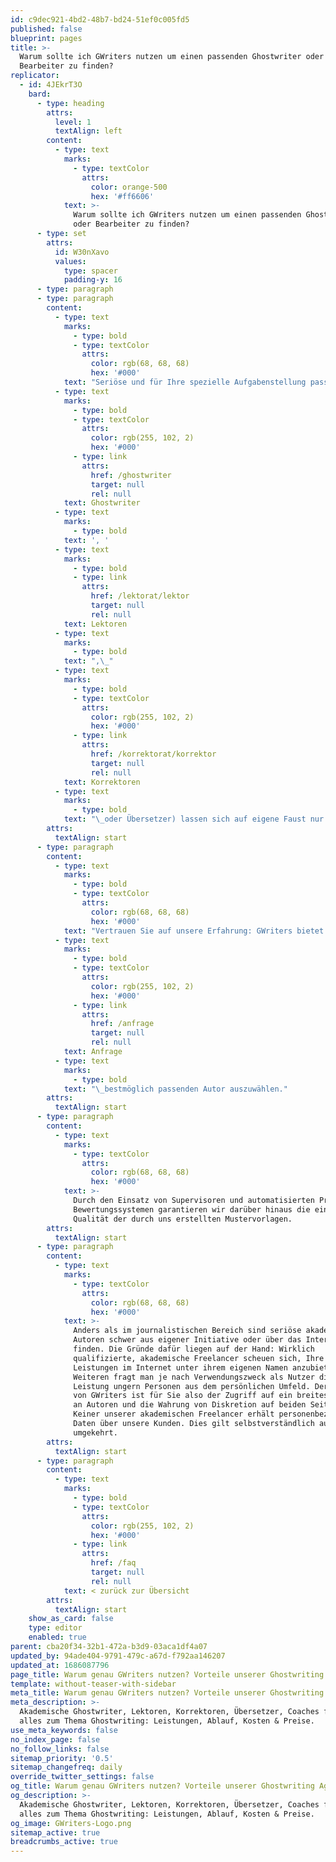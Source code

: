 ```yaml
---
id: c9dec921-4bd2-48b7-bd24-51ef0c005fd5
published: false
blueprint: pages
title: >-
  Warum sollte ich GWriters nutzen um einen passenden Ghostwriter oder
  Bearbeiter zu finden?
replicator:
  - id: 4JEkrT3O
    bard:
      - type: heading
        attrs:
          level: 1
          textAlign: left
        content:
          - type: text
            marks:
              - type: textColor
                attrs:
                  color: orange-500
                  hex: '#ff6606'
            text: >-
              Warum sollte ich GWriters nutzen um einen passenden Ghostwriter
              oder Bearbeiter zu finden?
      - type: set
        attrs:
          id: W30nXavo
          values:
            type: spacer
            padding-y: 16
      - type: paragraph
      - type: paragraph
        content:
          - type: text
            marks:
              - type: bold
              - type: textColor
                attrs:
                  color: rgb(68, 68, 68)
                  hex: '#000'
            text: "Seriöse und für Ihre spezielle Aufgabenstellung passende akademische Freelancer (z.B. wissenschaftliche Berater,\_"
          - type: text
            marks:
              - type: bold
              - type: textColor
                attrs:
                  color: rgb(255, 102, 2)
                  hex: '#000'
              - type: link
                attrs:
                  href: /ghostwriter
                  target: null
                  rel: null
            text: Ghostwriter
          - type: text
            marks:
              - type: bold
            text: ', '
          - type: text
            marks:
              - type: bold
              - type: link
                attrs:
                  href: /lektorat/lektor
                  target: null
                  rel: null
            text: Lektoren
          - type: text
            marks:
              - type: bold
            text: ",\_"
          - type: text
            marks:
              - type: bold
              - type: textColor
                attrs:
                  color: rgb(255, 102, 2)
                  hex: '#000'
              - type: link
                attrs:
                  href: /korrektorat/korrektor
                  target: null
                  rel: null
            text: Korrektoren
          - type: text
            marks:
              - type: bold
            text: "\_oder Übersetzer) lassen sich auf eigene Faust nur sehr schwierig finden."
        attrs:
          textAlign: start
      - type: paragraph
        content:
          - type: text
            marks:
              - type: bold
              - type: textColor
                attrs:
                  color: rgb(68, 68, 68)
                  hex: '#000'
            text: "Vertrauen Sie auf unsere Erfahrung: GWriters bietet Ihnen schnell und einfach Zugriff auf derzeit über 3000 Autoren & Bearbeiter aus diversen Fachbereichen an und hilft dabei, einen für Ihre\_"
          - type: text
            marks:
              - type: bold
              - type: textColor
                attrs:
                  color: rgb(255, 102, 2)
                  hex: '#000'
              - type: link
                attrs:
                  href: /anfrage
                  target: null
                  rel: null
            text: Anfrage
          - type: text
            marks:
              - type: bold
            text: "\_bestmöglich passenden Autor auszuwählen."
        attrs:
          textAlign: start
      - type: paragraph
        content:
          - type: text
            marks:
              - type: textColor
                attrs:
                  color: rgb(68, 68, 68)
                  hex: '#000'
            text: >-
              Durch den Einsatz von Supervisoren und automatisierten Prüf- und
              Bewertungssystemen garantieren wir darüber hinaus die einwandfreie
              Qualität der durch uns erstellten Mustervorlagen.
        attrs:
          textAlign: start
      - type: paragraph
        content:
          - type: text
            marks:
              - type: textColor
                attrs:
                  color: rgb(68, 68, 68)
                  hex: '#000'
            text: >-
              Anders als im journalistischen Bereich sind seriöse akademische
              Autoren schwer aus eigener Initiative oder über das Internet zu
              finden. Die Gründe dafür liegen auf der Hand: Wirklich
              qualifizierte, akademische Freelancer scheuen sich, Ihre
              Leistungen im Internet unter ihrem eigenen Namen anzubieten. Des
              Weiteren fragt man je nach Verwendungszweck als Nutzer dieser
              Leistung ungern Personen aus dem persönlichen Umfeld. Der Vorteil
              von GWriters ist für Sie also der Zugriff auf ein breites Netzwerk
              an Autoren und die Wahrung von Diskretion auf beiden Seiten:
              Keiner unserer akademischen Freelancer erhält personenbezogene
              Daten über unsere Kunden. Dies gilt selbstverständlich auch
              umgekehrt.
        attrs:
          textAlign: start
      - type: paragraph
        content:
          - type: text
            marks:
              - type: bold
              - type: textColor
                attrs:
                  color: rgb(255, 102, 2)
                  hex: '#000'
              - type: link
                attrs:
                  href: /faq
                  target: null
                  rel: null
            text: < zurück zur Übersicht
        attrs:
          textAlign: start
    show_as_card: false
    type: editor
    enabled: true
parent: cba20f34-32b1-472a-b3d9-03aca1df4a07
updated_by: 94ade404-9791-479c-a67d-f792aa146207
updated_at: 1686087796
page_title: Warum genau GWriters nutzen? Vorteile unserer Ghostwriting Agentur
template: without-teaser-with-sidebar
meta_title: Warum genau GWriters nutzen? Vorteile unserer Ghostwriting Agentur
meta_description: >-
  Akademische Ghostwriter, Lektoren, Korrektoren, Übersetzer, Coaches finden &
  alles zum Thema Ghostwriting: Leistungen, Ablauf, Kosten & Preise.
use_meta_keywords: false
no_index_page: false
no_follow_links: false
sitemap_priority: '0.5'
sitemap_changefreq: daily
override_twitter_settings: false
og_title: Warum genau GWriters nutzen? Vorteile unserer Ghostwriting Agentur
og_description: >-
  Akademische Ghostwriter, Lektoren, Korrektoren, Übersetzer, Coaches finden &
  alles zum Thema Ghostwriting: Leistungen, Ablauf, Kosten & Preise.
og_image: GWriters-Logo.png
sitemap_active: true
breadcrumbs_active: true
---
```

